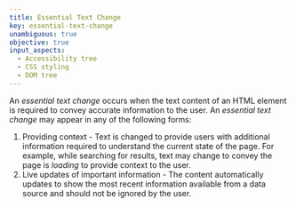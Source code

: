 ```yaml
---
title: Essential Text Change
key: essential-text-change
unambiguous: true
objective: true
input_aspects:
  - Accessibility tree
  - CSS styling
  - DOM tree
---
```


An _essential text change_ occurs when the text content of an HTML element is required to convey accurate information to the user. An _essential text change_ may appear in any of the following forms:

1. Providing context - Text is changed to provide users with additional information required to understand the current state of the page. For example, while searching for results, text may change to convey the page is *loading* to provide context to the user.
2. Live updates of important information - The content automatically updates to show the most recent information available from a data source and should not be ignored by the user. 